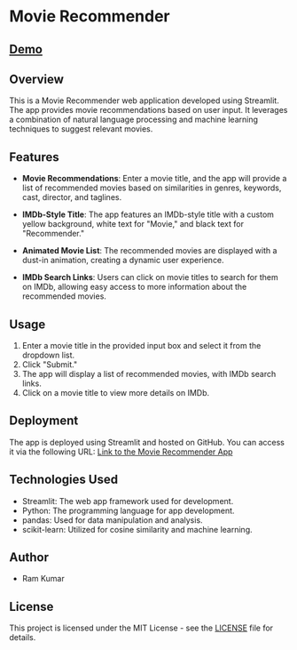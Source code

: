 # Movie Recommender
## [Demo](https://movieapp.streamlit.app/)
## Overview

This is a Movie Recommender web application developed using Streamlit. The app provides movie recommendations based on user input. It leverages a combination of natural language processing and machine learning techniques to suggest relevant movies.

## Features

- **Movie Recommendations**: Enter a movie title, and the app will provide a list of recommended movies based on similarities in genres, keywords, cast, director, and taglines.

- **IMDb-Style Title**: The app features an IMDb-style title with a custom yellow background, white text for "Movie," and black text for "Recommender."

- **Animated Movie List**: The recommended movies are displayed with a dust-in animation, creating a dynamic user experience.

- **IMDb Search Links**: Users can click on movie titles to search for them on IMDb, allowing easy access to more information about the recommended movies.

## Usage

1. Enter a movie title in the provided input box and select it from the dropdown list.
2. Click "Submit."
3. The app will display a list of recommended movies, with IMDb search links.
4. Click on a movie title to view more details on IMDb.

## Deployment

The app is deployed using Streamlit and hosted on GitHub. You can access it via the following URL: [Link to the Movie Recommender App](https://movieapp.streamlit.app/)

## Technologies Used

- Streamlit: The web app framework used for development.
- Python: The programming language for app development.
- pandas: Used for data manipulation and analysis.
- scikit-learn: Utilized for cosine similarity and machine learning.

## Author

- Ram Kumar

## License

This project is licensed under the MIT License - see the [LICENSE](LICENSE) file for details.
